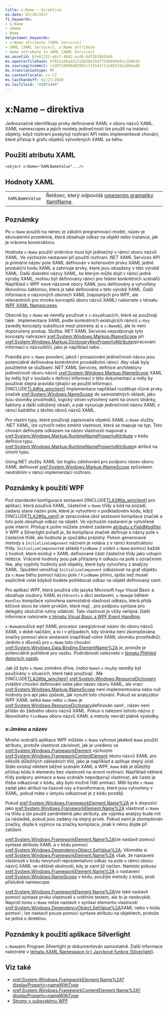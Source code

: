 ```yaml
---
title: x:Name – direktiva
ms.date: 03/30/2017
f1_keywords:
- x:Name
- xName
- Name
helpviewer_keywords:
- x:Name attribute [XAML Services]
- XAML [XAML Services], x:Name attribute
- Name attribute in XAML [XAML Services]
ms.assetid: b7e61222-e8cf-48d2-acd0-6df3b7685d48
ms.openlocfilehash: 9f812a49a3217a563be1bd7f1d999b641c28463d
ms.sourcegitcommit: c2d9718996402993cf31541f11e95531bc68bad0
ms.translationtype: MT
ms.contentlocale: cs-CZ
ms.lasthandoff: 02/27/2020
ms.locfileid: "82071449"
---
```

# <a name="xname-directive"></a>x:Name – direktiva

Jednoznačně identifikuje prvky definované XAML v oboru názvů XAML. XAML namescopes a jejich modely jedinečnosti lze použít na instanci objekty, když rozhraní poskytují rozhraní API nebo implementovat chování, které přístup k grafu objektů vytvořených XAML za běhu.

## <a name="xaml-attribute-usage"></a>Použití atributu XAML

```xaml
<object x:Name="XAMLNameValue".../>
```

## <a name="xaml-values"></a>Hodnoty XAML

|||
|-|-|
|`XAMLNameValue`|Řetězec, který odpovídá [omezením gramatiky XamlName](xamlname-grammar.md).|

## <a name="remarks"></a>Poznámky

Po `x:Name` použití na rámec je záložní programovací model, název je ekvivalentní proměnné, která obsahuje odkaz na objekt nebo instance, jak je vrácena konstruktoru.

Hodnota `x:Name` použití směrnice musí být jedinečný v rámci oboru názvů XAML. Ve výchozím nastavení při použití rozhraní .NET XAML Services API je primární název pole XAML definován v kořenovém prvku XAML jedné produkční hodu XAML a zahrnuje prvky, které jsou obsaženy v této výrobě XAML. Další diskrétní názvy XAML, ke kterým může dojít v rámci jedné výroby XAML, mohou být definovány rámci pro řešení konkrétních scénářů. Například v WPF nové názvové obory XAML jsou definovány a vytvořeny libovolnou šablonou, která je také definována v této výrobě XAML. Další informace o názvových oborech XAML (napsaných pro WPF, ale relevantních pro mnoho konceptů oboru názvů XAML) naleznete v tématu [WPF XAML Namescopes](../../framework/wpf/advanced/wpf-xaml-namescopes.md).

Obecně by `x:Name` se neměly používat v `x:Key`situacích, které se používají také . Implementace XAML podle konkrétních existujících rámců `x:Key` zavedly koncepty substituce mezi písmeny a) a `x:Name`b), ale to není doporučený postup. Služba .NET XAML Services nepodporuje tyto koncepty nahrazení <xref:System.Windows.Markup.INameScope> při <xref:System.Windows.Markup.DictionaryKeyPropertyAttribute>zpracování informací o názvu/klíči, jako je například nebo .

Pravidla pro `x:Name` povolení, jakož i prosazování jedinečnosti názvu jsou potenciálně definována konkrétními prováděcími rámci. Aby však byly použitelné se službami .NET XAML Services, definice architektury jedinečnosti oboru názvů <xref:System.Windows.Markup.INameScope> XAML by měly být v souladu s definicí informací v této dokumentaci a měly by používat stejná pravidla týkající se použití informací. [!INCLUDE[TLA#tla_winclient](../../../includes/tlasharptla-winclient-md.md)] Implementace například rozděluje různé prvky značek <xref:System.Windows.NameScope> do samostatných oblastí, jako jsou slovníky prostředků, logický strom vytvořený xaml na úrovni stránky, šablony a další odložený obsah, a pak vynucuje jedinečnost názvu XAML v rámci každého z těchto oborů názvů XAML.

Pro vlastní typy, které používají zapisovače objektů XAML `x:Name` služby .NET XAML, lze vytvořit nebo změnit vlastnost, která se mapuje na typ. Toto chování definujete odkazem na název vlastnosti mapovat s <xref:System.Windows.Markup.RuntimeNamePropertyAttribute> v kódu definice typu.  <xref:System.Windows.Markup.RuntimeNamePropertyAttribute>je atribut na úrovni typu.

Using.NET služby XAML lze logiku zálohování pro podporu název oboru XAML definovat <xref:System.Windows.Markup.INameScope> způsobem neutrálním v rámci implementací rozhraní.

## <a name="wpf-usage-notes"></a>Poznámky k použití WPF

Pod standardní konfigurace sestavení [!INCLUDE[TLA2#tla_winclient](../../../includes/tla2sharptla-winclient-md.md)] pro aplikaci, která používá XAML, částečné `x:Name` třídy a kód na pozadí, zadaný stane název pole, které je vytvořeno v podkladovém kódu, když [!INCLUDE[TLA2#tla_xaml](../../../includes/tla2sharptla-xaml-md.md)] je zpracována úkol sestavení kompilace značek a toto pole obsahuje odkaz na objekt. Ve výchozím nastavení je vytvořené pole interní. Přístup k polím můžete změnit zadáním [atributu x:FieldModifier](xfieldmodifier-directive.md). V WPF a Silverlight pořadí je, že kompilace značek definuje a názvy pole v částečné třídě, ale hodnota je zpočátku prázdný. Potom generované metody s `InitializeComponent` názvem je volána z v rámci konstruktoru třídy. `InitializeComponent`se skládá `FindName` z volání `x:Name` pomocí každé z hodnot, které existují v XAML definované části částečné třídy jako vstupní řetězce. Vrácené hodnoty jsou pak přiřazeny k odkazu na pole s označením like, aby vyplnily hodnoty polí objekty, které byly vytvořeny z analýzy XAML. Spuštění umožňují `InitializeComponent` odkazovat na graf objektu za `x:Name` běhu pomocí názvu pole / `FindName` přímo, spíše než muset explicitně volat kdykoli budete potřebovat odkaz na objekt definovaný xaml.

Pro aplikaci WPF, která používá cíle jazyka Microsoft `Page` Visual Basic a obsahuje soubory XAML `WithEvents` s akcí sestavení, `x:Name`je během `Handles` kompilace vytvořena samostatná vlastnost odkazu, která přidá klíčové slovo ke všem prvkům, které mají , pro podporu syntaxe pro delegáty obslužné rutiny události. Tato vlastnost je vždy veřejná. Další informace naleznete [v tématu Visual Basic a WPF Event Handling](../../framework/wpf/advanced/visual-basic-and-wpf-event-handling.md).

`x:Name`používá wpf XAML procesor zaregistrovat název do oboru názvů XAML v době načítání, a to i v případech, kdy stránka není zkompilována značky pomocí akce sestavení (například volné XAML slovníku prostředků). Jedním z důvodů pro `x:Name` toto chování <xref:System.Windows.Data.Binding.ElementName%2A> je, protože je potenciálně potřebné pro vazbu. Podrobnosti naleznete v [tématu Přehled datových vazeb](../data/data-binding-overview.md).

Jak již bylo `x:Name` zmíněno dříve, (nebo `Name`) `x:Key`by neměly být používány v situacích, které také používají . Má [!INCLUDE[TLA2#tla_winclient](../../../includes/tla2sharptla-winclient-md.md)] <xref:System.Windows.ResourceDictionary> zvláštní chování definování sebe jako název oboru XAML, ale vrací <xref:System.Windows.Markup.INameScope> není implementována nebo null hodnoty pro api jako způsob, jak vynutit toto chování. Pokud se analyzátor WPF XAML setká `Name` nebo `x:Name` je <xref:System.Windows.ResourceDictionary>definován xaml , název není přidán do žádného oboru názvů XAML. Pokus o nalezení tohoto názvu z libovolného `FindName` oboru názvů XAML a metody nevrátí platné výsledky.

### <a name="xname-and-name"></a>x:Jméno a název

Mnoho scénářů aplikace WPF můžete `x:Name` vyhnout jakékoli `Name` použití atributu, protože vlastnost závislosti, jak je uvedeno ve <xref:System.Windows.FrameworkElement> výchozím <xref:System.Windows.FrameworkContentElement> oboru názvů XAML pro několik důležitých základních tříd, jako je například a splňuje stejný účel. Stále existují některé běžné scénáře XAML a WPF, `Name` kde je důležitý přístup kódu k elementu bez vlastnosti na úrovni rozhraní. Například některé třídy podpory animace a `Name` scénáře nepodporují vlastnost, ale často je třeba odkazovat v kódu, aby bylo možné řídit animaci. Měli byste `x:Name` zadat jako atribut na časové osy a transformace, které jsou vytvořeny v XAML, pokud máte v úmyslu odkazovat je z kódu později.

Pokud <xref:System.Windows.FrameworkElement.Name%2A> je k dispozici jako <xref:System.Windows.FrameworkElement.Name%2A> vlastnost `x:Name` na třídu a lze použít zaměnitelně jako atributy, ale výjimka analýzy bude mít za následek, pokud jsou zadány na stejný prvek. Pokud xaml je zkompilován značky, dojde k výjimce na značky kompilace, jinak k němu dojde při zatížení.

<xref:System.Windows.FrameworkElement.Name%2A>lze nastavit pomocí syntaxe atributu XAML a v kódu pomocí <xref:System.Windows.DependencyObject.SetValue%2A>; Všimněte si <xref:System.Windows.FrameworkElement.Name%2A> však, že nastavení vlastnosti v kódu nevytvoří reprezentativní odkaz na pole v rámci oboru názvů XAML ve většině okolností, kdy je xaml již načten. Namísto pokusu <xref:System.Windows.FrameworkElement.Name%2A> o nastavení <xref:System.Windows.NameScope> v kódu, použijte metody z kódu, proti příslušné namescope.

<xref:System.Windows.FrameworkElement.Name%2A>lze také nastavit pomocí syntaxe prvku vlastnosti s vnitřním textem, ale to je neobvyklé. Naproti tomu `x:Name` nelze nastavit v syntaxi elementu vlastnosti <xref:System.Windows.DependencyObject.SetValue%2A>XAML nebo v kódu pomocí ; lze nastavit pouze pomocí syntaxe atributu na objektech, protože se jedná o direktivu.

## <a name="silverlight-usage-notes"></a>Poznámky k použití aplikace Silverlight

`x:Name`pro Program Silverlight je dokumentován samostatně. Další informace naleznete v [tématu XAML Namespace (x:) Jazykové funkce (Silverlight)](https://docs.microsoft.com/previous-versions/windows/silverlight/dotnet-windows-silverlight/cc188995(v=vs.95)).

## <a name="see-also"></a>Viz také

- <xref:System.Windows.FrameworkElement.Name%2A?displayProperty=nameWithType>
- <xref:System.Windows.FrameworkContentElement.Name%2A?displayProperty=nameWithType>
- [Stromy v subsystému WPF](../../framework/wpf/advanced/trees-in-wpf.md)
